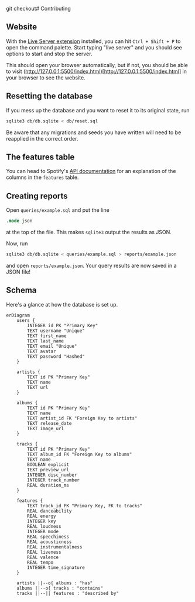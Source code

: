 git checkout# Contributing

## Website

With the [Live Server extension](vscode:extension/ritwickdey.LiveServer)
installed, you can hit `Ctrl + Shift + P` to open the command palette. Start
typing "live server" and you should see options to start and stop the server.

This should open your browser automatically, but if not, you should be able to
visit (http://127.0.0.1:5500/index.html)[http://127.0.0.1:5500/index.html] in
your browser to see the website.

## Resetting the database

If you mess up the database and you want to reset it to its original state, run

```bash
sqlite3 db/db.sqlite < db/reset.sql
```

Be aware that any migrations and seeds you have written will need to be
reapplied in the correct order.

## The features table

You can head to Spotify's
[API documentation](https://developer.spotify.com/documentation/web-api/reference/get-audio-features)
for an explanation of the columns in the `features` table.

## Creating reports

Open `queries/example.sql` and put the line

```sql
.mode json
```

at the top of the file. This makes `sqlite3` output the results as JSON.

Now, run

```bash
sqlite3 db/db.sqlite < queries/example.sql > reports/example.json
```

and open `reports/example.json`. Your query results are now saved in a JSON
file!

## Schema

Here's a glance at how the database is set up.

```mermaid
erDiagram
    users {
        INTEGER id PK "Primary Key"
        TEXT username "Unique"
        TEXT first_name
        TEXT last_name
        TEXT email "Unique"
        TEXT avatar
        TEXT password "Hashed"
    }

    artists {
        TEXT id PK "Primary Key"
        TEXT name
        TEXT url
    }

    albums {
        TEXT id PK "Primary Key"
        TEXT name
        TEXT artist_id FK "Foreign Key to artists"
        TEXT release_date
        TEXT image_url
    }

    tracks {
        TEXT id PK "Primary Key"
        TEXT album_id FK "Foreign Key to albums"
        TEXT name
        BOOLEAN explicit
        TEXT preview_url
        INTEGER disc_number
        INTEGER track_number
        REAL duration_ms
    }

    features {
        TEXT track_id PK "Primary Key, FK to tracks"
        REAL danceability
        REAL energy
        INTEGER key
        REAL loudness
        INTEGER mode
        REAL speechiness
        REAL acousticness
        REAL instrumentalness
        REAL liveness
        REAL valence
        REAL tempo
        INTEGER time_signature
    }

    artists ||--o{ albums : "has"
    albums ||--o{ tracks : "contains"
    tracks ||--|| features : "described by"
```
